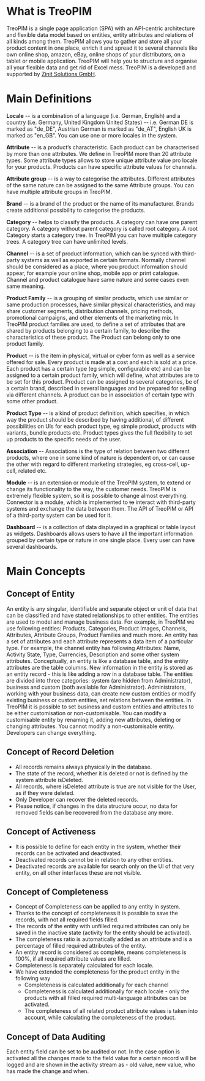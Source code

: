 # What is TreoPIM

TreoPIM is a single page application (SPA) with an API-centric architecture and flexible data model based on entities, entity attributes and relations of all kinds among them. TreoPIM allows you to gather and store all your product  content in one place, enrich it and spread it to several channels like own online shop, amazon, eBay, online shops of your distributors, on a tablet or mobile application. TreoPIM will help you to structure and organise all your flexible data and get rid of Excel mess. 
TreoPIM is a developed and supported by [Zinit Solutions GmbH](https://zinitsolutions.de).

# Main Definitions

**Locale** -- is a combination of a language (i.e. German, English) and a country (i.e. Germany, United Kingdom United States) -- i.e. German DE is marked as "de_DE", Austrian German is marked as "de_AT", English UK is marked as "en_GB".  You can use one or more locales in the system.

**Attribute** -- is a product’s characteristic. Each product can be characterised by more than one attributes. We define in TreoPIM more than 20 attribute types. Some attribute types allows to store unique attribute value pro locale for your products. Products  can have specific attribute values for channels.

**Attribute group**  -- is a way to categorise the attributes. Different attributes of the same nature can be assigned to the same Attribute groups. You can have multiple attribute groups in TreoPIM.

**Brand** -- is a brand of the product or the name of its manufacturer. Brands create additional possibility to categorise the products.

**Category** -- helps to classify the products. A category can have one parent category. A category without parent category is called root category. A root Category starts a category tree. In TreoPIM you can have multiple category trees. A category tree can have unlimited levels.

**Channel** -- is a set of product information, which can be synced with third-party systems as well as exported in certain formats. Normally channel should be considered as a place, where you product information should appear, for example your online shop, mobile app or print catalogue. Channel and product catalogue have same nature and some cases even same meaning.

**Product Family** -- is a grouping of similar products, which use similar or same production processes, have similar physical characteristics, and may share customer segments, distribution channels, pricing methods, promotional campaigns, and other elements of the marketing mix. In TreoPIM product families are used, to define a set of attributes that are shared by products belonging to a certain family, to describe the characteristics of these product. The Product can belong only to one product family.

**Product** -- is the item in physical, virtual or cyber form as well as a service offered for sale. Every product is made at a cost and each is sold at a price. Each product has a certain type (eg simple, configurable etc) and can be assigned to a certain product family, which will define, what attributes are to be set for this product.  Product can be assigned to several categories, be of a certain brand,  described in several languages and be prepared for selling via different channels. A product can be in association of certain type with some other product.

**Product Type** -- is a kind of product definition, which specifies, in which way the product should be described by having additional, of different possibilities on UIs for each product type, eg simple product, products with variants, bundle products etc. Product types gives the full flexibility to set up products to the specific needs of the user.

**Association** -- Associations is the type of relation between two different products, where one in some kind of nature is dependent on, or can cause the other with regard to different marketing strategies, eg cross-cell, up-cell, related etc.

**Module** -- is an extension or module of the TreoPIM system, to extend or change its functionality to the way, the customer needs. TreoPIM is extremely flexible system, so it is possible to change almost everything. Connector is a module,  which is implemented to ~~to~~ interact with third-party systems and exchange the data between them. The API of TreoPIM or API of a third-party system can be used for it.

**Dashboard** -- is a collection of data displayed in a graphical or table layout as widgets. Dashboards allows users to have all the important information grouped by certain type or nature in one single place. Every user can have several dashboards.

# Main Concepts

## Concept of Entity

An entity is any singular, identifiable and separate object or unit of data that can be classified and have stated relationships to other entities. The entities are used to model and manage business data. For example, in TreoPIM we use following entities: Products, Categories, Product Images, Channels, Attributes, Attribute Groups, Product Families and much more. An entity has a set of attributes and each attribute represents a data item of a particular type. For example, the channel entity has  following Attributes: Name,  Activity State,  Type,  Currencies, Description and some other system  attributes. Conceptually, an entity is like a database table, and the entity attributes are the table columns. New information in the entity is stored as an entity record - this is like adding a row in a database table. The entities are divided into three categories: system (are hidden from Administrator), business and custom (both available for Administrator). Administrators, working with your business data, can create new custom entities or modify existing business or custom entities, set relations between the entities. In TreoPIM it is possible to set business and custom entities and attributes to be either customisation or non-customisable.  You can modify a customisable entity by renaming it, adding new attributes, deleting or changing attributes. You cannot modify a non-customisable entity.  Developers can change everything.

## Concept of Record Deletion

- All records remains always physically  in the database.
- The state of the record, whether it is deleted or not is defined by the system attribute isDeleted.
- All records, where isDeleted attribute is true are not visible for the User, as if they were deleted.
- Only Developer can recover the deleted records.
- Please notice, if changes in the data structure occur, no data for removed fields can be recovered from the database any more.

## Concept of Activeness

- It is possible to define for each entity in the system, whether their records can be activated and deactivated.
- Deactivated records cannot be in relation to any other entities.
- Deactivated records are available for search only on the UI of that very entity, on all other interfaces these are not visible.

## Concept of Completeness

- Concept of Completeness can be applied to any entity in system.
- Thanks to the concept of completeness it is possible to save the records, with not all required fields filled.
- The records of the entity with unfilled required attributes can only be saved in the inactive state (activity for the entity should be activated).
- The completeness ratio is automatically added as an attribute and is a percentage of filled required attributes of the entity.
- An entity record is considered as complete, means completeness is 100%, if all required attribute values are filled. 
- Completeness is separately calculated for each locale.
- We have extended the completeness for the product entity in the following way
  - Completeness is calculated additionally for each channel 
  - Completeness is calculated additionally for each locale - only the products with all filled required multi-language attributes can be activated.
  - The completeness of all related product attribute values is taken into account, while calculating the completeness of the product.

## Concept of Data Auditing

Each entity field can be set to be audited or not. In the case option is activated all the changes made to the field value for a certain record will be logged and are shown in the activity stream as - old value, new value, who has made the change and when.  
